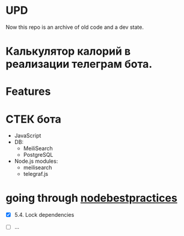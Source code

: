 # UPD

Now this repo is an archive of old code and a dev state. 


# Калькулятор калорий в реализации телеграм бота.

# Features



# СТЕК бота

- JavaScript
- DB:
    - MeiliSearch
    - PostgreSQL
- Node.js modules:
    - meilisearch
    - telegraf.js
    

# going through [nodebestpractices](https://github.com/goldbergyoni/nodebestpractices)

- [x] 5.4. Lock dependencies
- [ ] ...



